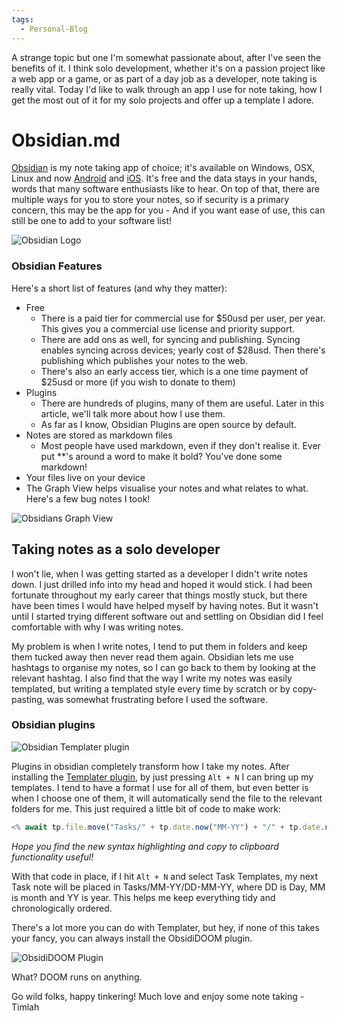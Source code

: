 ```yaml
---
tags:
  - Personal-Blog
---
```

A strange topic but one I'm somewhat passionate about, after I've seen the benefits of it. I think solo development, whether it's on a passion project like a web app or a game, or as part of a day job as a developer, note taking is really vital. Today I'd like to walk through an app I use for note taking, how I get the most out of it for my solo projects and offer up a template I adore.
# Obsidian.md

[Obsidian](https://obsidian.md) is my note taking app of choice; it's available on Windows, OSX, Linux and now [Android](https://play.google.com/store/apps/details?id=md.obsidian&hl=en&gl=US) and [iOS](https://apps.apple.com/us/app/obsidian-connected-notes/id1557175442). It's free and the data stays in your hands, words that many software enthusiasts like to hear. On top of that, there are multiple ways for you to store your notes, so if security is a primary concern, this may be the app for you - And if you want ease of use, this can still be one to add to your software list!

![Obsidian Logo](https://obsidian.md/images/obsidian-logo-text-white-purple.svg)

### Obsidian Features

Here's a short list of features (and why they matter):
- Free 
	- There is a paid tier for commercial use for $50usd per user, per year. This gives you a commercial use license and priority support.
	- There are add ons as well, for syncing and publishing. Syncing enables syncing across devices; yearly cost of $28usd. Then there's publishing which publishes your notes to the web.
	- There's also an early access tier, which is a one time payment of $25usd or more (if you wish to donate to them)
- Plugins
	- There are hundreds of plugins, many of them are useful. Later in this article, we'll talk more about how I use them.
	- As far as I know, Obsidian Plugins are open source by default.
- Notes are stored as markdown files
	- Most people have used markdown, even if they don't realise it. Ever put \*\*'s around a word to make it bold? You've done some markdown!
- Your files live on your device
- The Graph View helps visualise your notes and what relates to what. Here's a few bug notes I took!

![Obsidians Graph View](https://i.ibb.co/FWsVx5Z/Graph-View.png)

## Taking notes as a solo developer

I won't lie, when I was getting started as a developer I didn't write notes down. I just drilled info into my head and hoped it would stick. I had been fortunate throughout my early career that things mostly stuck, but there have been times I would have helped myself by having notes. But it wasn't until I started trying different software out and settling on Obsidian did I feel comfortable with why I was writing notes.

My problem is when I write notes, I tend to put them in folders and keep them tucked away then never read them again. Obsidian lets me use hashtags to organise my notes, so I can go back to them by looking at the relevant hashtag. I also find that the way I write my notes was easily templated, but writing a templated style every time by scratch or by copy-pasting, was somewhat frustrating before I used the software.

### Obsidian plugins

![Obsidian Templater plugin](https://i.ibb.co/n8478fb/Obsidian-Templater-Plugin.png)

Plugins in obsidian completely transform how I take my notes. After installing the [Templater plugin](https://github.com/SilentVoid13/Templater), by just pressing `Alt + N` I can bring up my templates. I tend to have a format I use for all of them, but even better is when I choose one of them, it will automatically send the file to the relevant folders for me. This just required a little bit of code to make work:

```javascript
<% await tp.file.move("Tasks/" + tp.date.now("MM-YY") + "/" + tp.date.now("DD-MM-YY") + "/" + tp.file.title) %>
```

*Hope you find the new syntax highlighting and copy to clipboard functionality useful!*

With that code in place, if I hit `Alt + N` and select Task Templates, my next Task note will be placed in Tasks/MM-YY/DD-MM-YY, where DD is Day, MM is month and YY is year. This helps me keep everything tidy and chronologically ordered.

There's a lot more you can do with Templater, but hey, if none of this takes your fancy, you can always install the ObsidiDOOM plugin.

![ObsidiDOOM Plugin](https://i.ibb.co/L8Rbd78/Obsidi-DOOM.png)

What? DOOM runs on anything.

Go wild folks, happy tinkering! Much love and enjoy some note taking - 
Timlah
